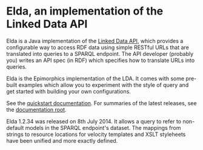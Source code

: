 <h1>Elda, an implementation of the Linked Data API</h1>

<p>
Elda is a Java implementation of the 
<a href="http://code.google.com/p/linked-data-api/" rel="nofollow">Linked Data API</a>,
which provides a configurable way to access RDF data using simple 
RESTful URLs that are translated into queries to a SPARQL endpoint. 
The API developer (probably you) writes an API spec (in RDF) which 
specifies how to translate URLs into queries. 
</p>

<p>
Elda is the Epimorphics implementation of the LDA. It comes with some pre-built  examples 
which allow you to experiment with the style of query and get started with building your own configurations. 
</p>

<p>
See the <a href="http://epimorphics.github.io/elda/docs/E1.2.34/index.html">quickstart documentation</a>.
For summaries of the latest releases, see the
<a href="http://epimorphics.github.io/elda/">documentation root</a>.
</p>

<p>
	Elda 1.2.34 was released on 8th July 2014. It allows a query to refer to
	non-default models in the SPARQL endpoint's dataset. The mappings from
	strings to resource locations for velocity templates and XSLT
	styleheets have been unified and more exactly defined.
</p>


